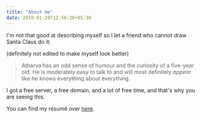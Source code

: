 ```yaml
---
title: "About me"
date: 2019-01-20T12:56:28+05:30
---
```


I'm not that good at describing myself so I let a friend who cannot draw Santa Claus do it:

(definitely not edited to make myself look better)

> Atharva has an odd sense of humour and the curiosity of a five-year old. He is moderately easy to talk to and will most definitely *appear* like he knows everything about everything.

I got a free server, a free domain, and a lot of free time, and that's why you are seeing this.

You can find my résumé over [here](/resume.pdf).

